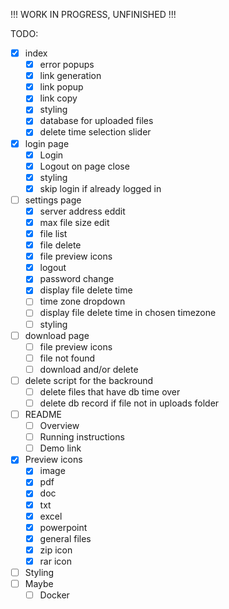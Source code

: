 !!! WORK IN PROGRESS, UNFINISHED !!!

TODO:

* [X] index
  * [X] error popups
  * [X] link generation
  * [X] link popup
  * [X] link copy
  * [X] styling
  * [X] database for uploaded files
  * [X] delete time selection slider
* [X] login page
  * [X] Login
  * [X] Logout on page close
  * [X] styling
  * [X] skip login if already logged in
* [ ] settings page
  * [X] server address eddit
  * [X] max file size edit
  * [X] file list
  * [X] file delete
  * [X] file preview icons
  * [X] logout
  * [X] password change
  * [X] display file delete time
  * [ ] time zone dropdown
  * [ ] display file delete time in chosen timezone
  * [ ] styling
* [ ] download page
  * [ ] file preview icons
  * [ ] file not found
  * [ ] download  and/or delete
* [ ] delete script for the backround
  * [ ] delete files that have db time over
  * [ ] delete db record if file not in uploads folder
* [ ] README
  * [ ] Overview
  * [ ] Running instructions
  * [ ] Demo link
* [X] Preview icons
  * [X] image
  * [X] pdf
  * [X] doc
  * [X] txt
  * [X] excel
  * [X] powerpoint
  * [X] general files
  * [X] zip icon
  * [X] rar icon
* [ ] Styling
* [ ] Maybe
  * [ ] Docker
